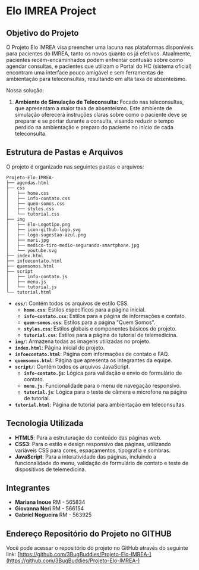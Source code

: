 # Elo IMREA Project

## Objetivo do Projeto
O Projeto Elo IMREA visa preencher uma lacuna nas plataformas disponíveis para pacientes do IMREA, tanto os novos quanto os já efetivos. Atualmente, pacientes recém-encaminhados podem enfrentar confusão sobre como agendar consultas, e pacientes que utilizam o Portal do HC (sistema oficial) encontram uma interface pouco amigável e sem ferramentas de ambientação para teleconsultas, resultando em alta taxa de absenteísmo.

Nossa solução:

1.  **Ambiente de Simulação de Teleconsulta:** Focado nas teleconsultas, que apresentam a maior taxa de absenteísmo. Este ambiente de simulação oferecerá instruções claras sobre como o paciente deve se preparar e se portar durante a consulta, visando reduzir o tempo perdido na ambientação e preparo do paciente no início de cada teleconsulta.

## Estrutura de Pastas e Arquivos

O projeto é organizado nas seguintes pastas e arquivos:

````
Projeto-Elo-IMREA-
├── agendas.html
├── css
│   ├── home.css
│   ├── info-contato.css
│   ├── quem-somos.css
│   ├── styles.css
│   └── tutorial.css
├── img
│   ├── Elo-Logotipo.png
│   ├── icon-github-logo.svg
│   ├── logo-sugestao-azul.png
│   ├── mari.jpg
│   ├── medico-tiro-medio-segurando-smartphone.jpg
│   └── youtube.svg
├── index.html
├── infoecontato.html
├── quemsomos.html
├── script
│   ├── info-contato.js
│   ├── menu.js
│   └── tutorial.js
└── tutorial.html
````


* **`css/`**: Contém todos os arquivos de estilo CSS.
    * **`home.css`**: Estilos específicos para a página inicial.
    * **`info-contato.css`**: Estilos para a página de informações e contato.
    * **`quem-somos.css`**: Estilos para a página "Quem Somos".
    * **`styles.css`**: Estilos globais e componentes básicos do projeto.
    * **`tutorial.css`**: Estilos para a página de tutorial de telemedicina.
* **`img/`**: Armazena todas as imagens utilizadas no projeto.
* **`index.html`**: Página inicial do projeto.
* **`infoecontato.html`**: Página com informações de contato e FAQ.
* **`quemsomos.html`**: Página que apresenta os integrantes da equipe.
* **`script/`**: Contém todos os arquivos JavaScript.
    * **`info-contato.js`**: Lógica para validação e envio do formulário de contato.
    * **`menu.js`**: Funcionalidade para o menu de navegação responsivo.
    * **`tutorial.js`**: Lógica para o teste de câmera e microfone na página de tutorial.
* **`tutorial.html`**: Página de tutorial para ambientação em teleconsultas.

## Tecnologia Utilizada

* **HTML5**: Para a estruturação do conteúdo das páginas web.
* **CSS3**: Para o estilo e design responsivo das páginas, utilizando variáveis CSS para cores, espaçamentos, tipografia e sombras.
* **JavaScript**: Para a interatividade das páginas, incluindo a funcionalidade do menu, validação de formulário de contato e teste de dispositivos de telemedicina.

## Integrantes

* **Mariana Inoue** RM - 565834
* **Giovanna Neri** RM - 566154
* **Gabriel Nogueira** RM - 563925

## Endereço Repositório do Projeto no GITHUB

Você pode acessar o repositório do projeto no GitHub através do seguinte link:
[https://github.com/3BugBuddies/Projeto-Elo-IMREA-](https://github.com/3BugBuddies/Projeto-Elo-IMREA-)
